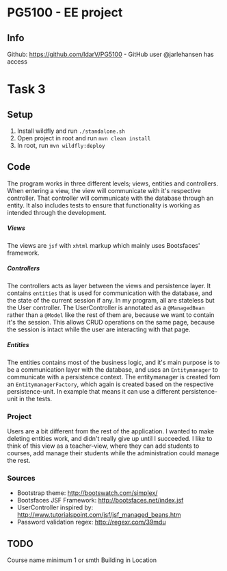 # PG5100 - EE project

## Info
Github: https://github.com/IdarV/PG5100 - GitHub user @jarlehansen has access

# Task 3
## Setup
1) Install wildfly and run ```./standalone.sh```<br/>
2) Open project in root and run ```mvn clean install``` <br/>
3) In root, run ```mvn wildfly:deploy```

## Code
The program works in three different levels; views, entities and controllers. When entering a view, the view will communicate with it's respective controller. That controller will communicate with the database through an entity. It also includes tests to ensure that functionality is working as intended through the development.

##### Views
The views are ```jsf``` with ```xhtml``` markup which mainly uses Bootsfaces' framework.

##### Controllers
The controllers acts as layer between the views and persistence layer. It contains ```entities``` that is used for communication with the database, and the state of the current session if any. In my program, all are stateless but the User controller. The UserController is annotated as a ```@ManagedBean``` rather than a ```@Model``` like the rest of them are, because we want to contain it's the session. This allows CRUD operations on the same page, because the session is intact while the user are interacting with that page.

##### Entities
The entities contains most of the business logic, and it's main purpose is to be a communication layer with the database, and uses an ```Entitymanager``` to communicate with a persistence context. The entitymanager is created fom an ```EntitymanagerFactory```, which again is created based on the respective persistence-unit. In example that means it can use a different persistence-unit in the tests.

### Project
Users are a bit different from the rest of the application. I wanted to make deleting entities work, and didn't really give up until I succeeded. I like to think of this view as a teacher-view, where they can add students to courses, add manage their students while the administration could manage the rest.

### Sources
- Bootstrap theme: http://bootswatch.com/simplex/
- Bootsfaces JSF Framework: http://bootsfaces.net/index.jsf
- UserController inspired by: http://www.tutorialspoint.com/jsf/jsf_managed_beans.htm
- Password validation regex: http://regexr.com/39mdu


## TODO
Course name minimum 1 or smth
Building in Location  
